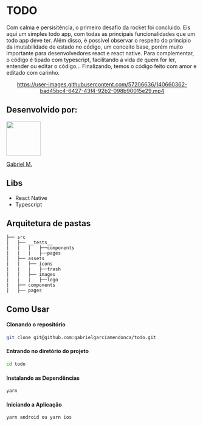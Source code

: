 <h1>TODO</h1>

Com calma e persisitência, o primeiro desafio da rocket foi concluido. Eis aqui um simples todo app, com todas as principais funcionalidades que um todo app deve ter. Além disso, é possivel observar o respeito do principio da imutabilidade de estado no código, um conceito base, porém muito importante para desenvolvedores react e react native. Para complementar, o código é tipado com typescript, facilitando a vida de quem for ler, entender ou editar o código... Finalizando, temos o código feito com amor e editado com carinho.

<div align="center">

https://user-images.githubusercontent.com/57206636/140660362-bad45bc4-6427-43f4-92b2-098b90015e29.mp4

</div>

## Desenvolvido por: 

<a href="https://cutt.ly/SlOQcBf" target="_blank"> 
<img src="https://cutt.ly/1lOlfra" width="90"/></a>

<a href="https://cutt.ly/SlOQcBf" rel="nofollow">Gabriel M.</a> 

## Libs

- React Native
- Typescript

## Arquitetura de pastas

```
├── src
│   ├── __tests__
|   |   |   ├──components
|   |   |   ├──pages
│   ├── assets
|   |   ├── ícons
|   |   |   ├──trash
|   |   ├── images
|   |   |   ├──logo
|   ├── components
|   ├── pages
```

## Como Usar

#### Clonando o repositório

```bash
git clone git@github.com:gabrielgarciamendonca/todo.git
```

#### Entrando no diretório do projeto

```bash
cd todo
```

#### Instalando as Dependências

```bash
yarn
```

#### Iniciando a Aplicação

```bash
yarn android ou yarn ios
```
